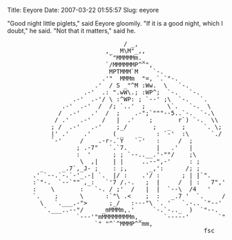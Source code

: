 Title: Eeyore
Date: 2007-03-22 01:55:57
Slug: eeyore

<p>"Good night little piglets," said Eeyore gloomily. "If it is a good night, which I doubt," he said. "Not that it matters," said he.</p>
<pre>
                                / _,
                           ,_  M\M"_,,
                            `"MMMMMm._
                           `/MMMMMMP^^",
                            MPTMMM`M    `-.
                          .'"  MMMm  "=, `.`"-.
                        .'  / S _"^M :Ww.  \   `-.
                     .-'  .: ".wW\.; :WP^;  `-.   `-.
                  .-'  .-'/ \ :^WP: ; `--' ;\  `-.   `.
               .-'  .-'  /  /; `..'  ;      \`.   `-.  \
              /  .-'   .'  /  ;    .-";`"""--5..`-.  `-.\
             / .'   .-'   /   |  .'    ;       r`) `-.  \\
            ; /  .-'   .-'    ;_/       ;   _   ;     `. \;
            |' .'    .'      ( _    _    : `-'  :\      `./
            `-'     /    .-r-.`Y   `-'   :     /  ;
                   ; .-7"   `.`7.        |   .'   |
                   :  '      ; ; `--..__.'-""/    ;\
                    \  ,|    | |     ..--",-'     : ;
         _     _.7`,_J- ;    : ;,      _,':      /; ;           _
       .' `--.`-.`-'_.-| `.  |/ :    .'/ :      ; | |`".    _.-".+.
       :`"-.  `--`"" ,_:   `'7 /.-.   ;  |     /  | :   7",' ."   |
       :    \       :   `-. / ;'  /   |  |  `--\  /4   '    /  .' ;
       `.    ;      \      :`"\ .&lt;    ;  :   _.7 '  `.     /   /.'
         \   `.___.-">      ;_/   :---"\ `. '   `.-.. `"--'    /
          `.___..--"/     _mMMMm,.'     `-.`-.._  )  `"--.   .'
                   `---'"mMMMMMMMMm,_      `-----'        `""
                        `" "^`^MMMP^^mm,
                                                      fsc
</pre>
